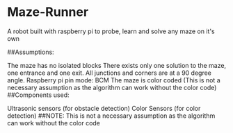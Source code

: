 # Maze-Runner
A robot built with raspberry pi to probe, learn and solve any maze on it's own

##Assumptions:

The maze has no isolated blocks
There exists only one solution to the maze, one entrance and one exit.
All junctions and corners are at a 90 degree angle.
Raspberry pi pin mode: BCM
The maze is color coded (This is not a necessary assumption as the algorithm can work without the color code)
##Components used:

Ultrasonic sensors (for obstacle detection)
Color Sensors (for color detection)
##NOTE: This is not a necessary assumption as the algorithm can work without the color code
